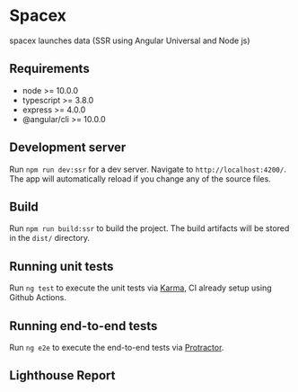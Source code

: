 # Spacex

spacex launches data (SSR using Angular Universal and Node js)

## Requirements

- node >= 10.0.0
- typescript >= 3.8.0
- express >= 4.0.0
- @angular/cli >= 10.0.0

## Development server

Run `npm run dev:ssr` for a dev server. Navigate to `http://localhost:4200/`. The app will automatically reload if you change any of the source files.

## Build

Run `npm run build:ssr` to build the project. The build artifacts will be stored in the `dist/` directory.

## Running unit tests

Run `ng test` to execute the unit tests via [Karma](https://karma-runner.github.io), CI already setup using Github Actions.

## Running end-to-end tests

Run `ng e2e` to execute the end-to-end tests via [Protractor](http://www.protractortest.org/).

## Lighthouse Report
